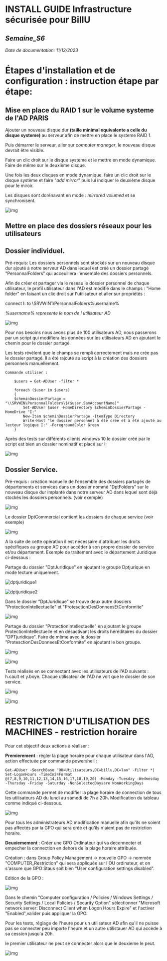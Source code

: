 # **INSTALL GUIDE Infrastructure sécurisée pour BillU**
## _Semaine_S6_
_Date de documentation: 11/12/2023_

# **Étapes d'installation et de configuration : instruction étape par étape:**


## Mise en place du RAID 1 sur le volume systeme de l'AD PARIS

Ajouter un nouveau disque dur **(taille minimal equivalente a celle du disque systeme)** au serveur afin de mettre en place le systeme RAID 1.

Puis démarrer le serveur, aller sur _computer manager_, le nouveau disque devrait être visible.

Faire un clic droit sur le disque système et le mettre en mode dynamique. Faire de même sur le deuxième disque. 

Une fois les deux disques en mode dynamique, faire un clic droit sur le disque système et faire "_add mirror_" puis lui indiquer le deuxième disque pour le miroir.

Les disques sont dorénavant en mode : _mirrored volumed_ et se synchronisent.

![img](https://github.com/michaelc31/Projet-image/blob/main/Nouveau%20dossier/RAID.JPG?raw=true)

## Mettre en place des dossiers réseaux pour les utilisateurs

## Dossier individuel.

Pré-requis: Les dossiers personnels sont stockés sur un nouveau disque dur ajouté à notre serveur AD dans lequel est créé un dossier partagé "PersonnalFolders" qui acceuillera l'ensemble des dossiers personnels.  

Afin de créer et partager via le reseau le dossier personnel de chaque utilisateur, le profil utilisateur dans l'AD est modifié dans le champs : "Home folder" en faisant un clic droit sur l'utilisateur et aller sur propriétés :

connect I: to \\SRVWIN1\PersonnalFolders\%username%  

_%username% represente le nom de l utilisateur AD_  

![img](https://github.com/michaelc31/Projet-image/blob/main/Nouveau%20dossier/DP.JPG?raw=true)


Pour nos besoins nous avons plus de 100 utilisateurs AD, nous passerons par un script qui modifiera les données sur les utilisateurs AD en ajoutant le chemin pour le dossier partagé. 

Les tests révèlent que le champs se rempli correctement mais ne crée pas le dossier partagé. Il a été rajouté au script à la création des dossiers personnels manuellement.

    Commande utiliser :

        $users = Get-ADUser -filter *

        foreach ($user in $users)
        {
        $cheminDossierPartage = "\\SRVWIN\PersonnalFolders\$($user.SamAccountName)"
            Set-ADUser $user -HomeDirectory $cheminDossierPartage -HomeDrive "I:"
            New-Item $cheminDossierPartage -ItemType Directory 
            Write-Host "le dossier personnel à été crée et à été ajouté au lecteur logique I:" -ForegroundColor Green 
        }

Après des tests sur différents clients windows 10 le dossier créé par le script est bien un dossier nominatif et placé sur I:

![img](https://github.com/michaelc31/Projet-image/blob/main/Nouveau%20dossier/Dp2.JPG?raw=true)

## Dossier Service.

Pré-requis : création manuelle de l'ensemble des dossiers partagés de départements et services dans un dossier nommé "DptFolders" sur le nouveau disque dur implanté dans notre serveur AD dans lequel sont déjà stockés les dossiers personnels. (voir exemple)

![img](https://github.com/michaelc31/Projet-image/blob/main/Nouveau%20dossier/DS.JPG?raw=true)

Le dossier DptCommercial contient les dossiers de chaque service (voir exemple)

![img](https://github.com/michaelc31/Projet-image/blob/main/Nouveau%20dossier/DS2.JPG?raw=true)

A la suite de cette opération il est nécessaire d'attribuer les droits spécifiques au groupe AD pour accéder à son propre dossier de service et/ou département. 
Exemple de traitement avec le département Juridique ci-dessous :

Partage du dossier "DptJuridique" en ajoutant le groupe Dptjurique en mode lecture uniquement.

![dptjuridique1](https://github.com/Bilal-Aldimashq/TSSR-Projet3-Groupe_2-BuildYourInfra/assets/146104077/d03bbc9a-23a9-4846-b5d4-867083710bdf)

![dptjuridique2](https://github.com/Bilal-Aldimashq/TSSR-Projet3-Groupe_2-BuildYourInfra/assets/146104077/bb249e86-a73d-4f96-81e5-297766042c49)

Dans le dossier "DptJuridique" se trouve deux autre dossiers "ProtectionIntellectuelle" et "ProtesctionDesDonneesEtConformite"

![img](https://github.com/michaelc31/Projet-image/blob/main/Nouveau%20dossier/DS5.JPG?raw=true)

Partage du dossier "ProtectionIntellectuelle" en ajoutant le groupe ProtectionIntellectuelle et en désactivant les droits héréditaires du dossier "DPTjuridique". 
Faire de même avec le dossier "ProtesctionDesDonneesEtConformite" en ajoutant le bon groupe.

![img](https://github.com/michaelc31/Projet-image/blob/main/Nouveau%20dossier/DS6.JPG?raw=true)

![img](https://github.com/michaelc31/Projet-image/blob/main/Nouveau%20dossier/DS7.JPG?raw=true)

Tests réalisés en se connectant avec les utilisateurs de l'AD suivants : h.cault et y.boye. Chaque utilisateur de l'AD ne voit que le dossier de son service.

![img](https://github.com/michaelc31/Projet-image/blob/main/Nouveau%20dossier/DS8.JPG?raw=true)

![img](https://github.com/michaelc31/Projet-image/blob/main/Nouveau%20dossier/DS9.JPG?raw=true)

# RESTRICTION D'UTILISATION DES MACHINES - restriction horaire

Pour cet objectif deux actions à réaliser :

**Premierement** : régler la plage horaire pour chaque utilisateur dans l'AD, action effectuée par commande powershell :

`Get-ADUser -SearchBase "OU=Utilisateurs,DC=billu,DC=lan" -Filter *| Set-LogonHours -TimeIn24Format @(7,8,9,10,11,12,13,14,15,16,17,18,19,20) -Monday -Tuesday -Wednesday -Thursday -Friday -Saturday -NonSelectedDaysare NonWorkingDays`

Cette commande permet de modifier la plage horaire de connection de tous les utilisateurs AD du lundi au samedi de 7h a 20h. 
Modification du tableau comme indiqué ci-dessous.

![img](https://github.com/michaelc31/Projet-image/blob/main/Nouveau%20dossier/RU.JPG?raw=true)

Pour tous les administrateurs AD modification manuelle afin qu'ils ne soient pas affectés par la GPO qui sera créé et qu'ils n'aient pas de restriction horaire.

**Deuxiemement** : Créer une GPO Ordinateur qui va deconnecter et empecher la connection en dehors de la plage horaire attribuée.

Création : dans Group Policy Management -> nouvelle GPO -> nommée "COMPUTER_Restriction" qui sera appliquée sur l'OU ordinateur, et on s'assure que GPO Staus soit bien "User configuration settings disabled".

Edition de la GPO : 

![img](https://github.com/michaelc31/Projet-image/blob/main/Nouveau%20dossier/RU2.JPG?raw=true)

Dans le chemin "Computer configuration / Policies / Windows Settings / Security Settings / Local Policies / Security Option" sélectionner "Microsoft network server: Disconnect Client when Logon Hours Expire" et l'activer "Enabled",valider puis appliquer la GPO.

Pour les tests, réglage de l'heure pour un utilisateur AD afin qu'il ne puisse pas se connecter peu importe l'heure et un autre utilistauer AD qui accède à sa cession jusqu'a 20h.

le premier utilisateur ne peut se connecter alors que le deuxieme le peut.

![img](https://github.com/michaelc31/Projet-image/blob/main/Nouveau%20dossier/RU3.JPG?raw=true)



